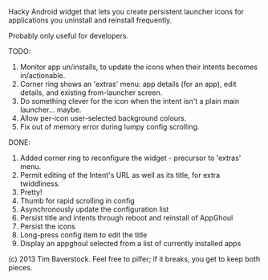 Hacky Android widget that lets you create persistent launcher icons for applications you uninstall and reinstall frequently.

Probably only useful for developers.

TODO:

1. Monitor app un/installs, to update the icons when their intents becomes in/actionable.
1. Corner ring shows an 'extras' menu: app details (for an app), edit details, and existing from-launcher screen. 
1. Do something clever for the icon when the intent isn't a plain main launcher... maybe.
1. Allow per-icon user-selected background colours.
1. Fix out of memory error during lumpy config scrolling.

DONE:

1. Added corner ring to reconfigure the widget - precursor to 'extras' menu.
1. Permit editing of the Intent's URL as well as its title, for extra twiddliness.
1. Pretty!
1. Thumb for rapid scrolling in config
1. Asynchronously update the configuration list
1. Persist title and intents through reboot and reinstall of AppGhoul
1. Persist the icons
1. Long-press config item to edit the title
1. Display an appghoul selected from a list of currently installed apps

(c) 2013 Tim Baverstock.
Feel free to pilfer; if it breaks, you get to keep both pieces.
